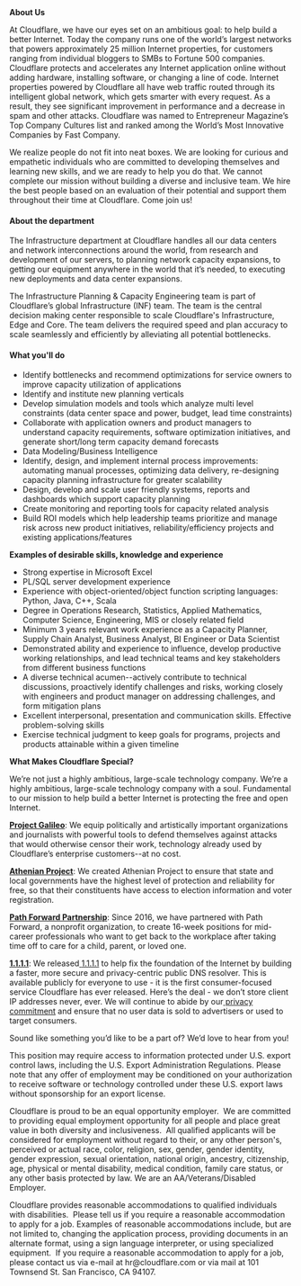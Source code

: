 <div class="content-intro">
	<div><strong>About Us</strong></div>
	<div>
		<p><span style="font-weight: 400;">At Cloudflare, we have our eyes set on an ambitious goal: to help build a better Internet. Today the company runs one of the world’s largest networks that powers approximately 25 million Internet properties, for customers ranging from individual bloggers to SMBs to Fortune 500 companies. Cloudflare protects and accelerates any Internet application online without adding hardware, installing software, or changing a line of code. Internet properties powered by Cloudflare all have web traffic routed through its intelligent global network, which gets smarter with every request. As a result, they see significant improvement in performance and a decrease in spam and other attacks. Cloudflare was named to Entrepreneur Magazine’s Top Company Cultures list and ranked among the World’s Most Innovative Companies by Fast Company.</span><span style="font-weight: 400;">&nbsp;</span></p>
		<p><span style="font-weight: 400;">We realize people do not fit into neat boxes. We are looking for curious and empathetic individuals who are committed to developing themselves and learning new skills, and we are ready to help you do that. We cannot complete our mission without building a diverse and inclusive team. We hire the best people based on an evaluation of their potential and support them throughout their time at Cloudflare. Come join us!&nbsp;</span></p>
	</div>
</div>
<h4>About the department</h4>
<p>The Infrastructure department at Cloudflare handles all our data centers and network interconnections around the world, from research and development of our servers, to planning network capacity expansions, to getting our equipment anywhere in the world that it’s needed, to executing new deployments and data center expansions.</p>
<p>The Infrastructure Planning &amp; Capacity Engineering team is part of Cloudflare’s global Infrastructure (INF) team. The team is the central decision making center responsible to scale Cloudflare's Infrastructure, Edge and Core. The team delivers the required speed and plan accuracy to scale seamlessly and efficiently by alleviating all potential bottlenecks.</p>
<h4>What you'll do</h4>
<ul>
	<li>Identify bottlenecks and recommend optimizations for service owners to improve capacity utilization of applications</li>
	<li>Identify and institute new planning verticals</li>
	<li>Develop simulation models and tools which analyze multi level constraints (data center space and power, budget, lead time constraints)</li>
	<li>Collaborate with application owners and product managers to understand capacity requirements, software optimization initiatives, and generate short/long term capacity demand forecasts</li>
	<li>Data Modeling/Business Intelligence</li>
	<li>Identify, design, and implement internal process improvements: automating manual processes, optimizing data delivery, re-designing capacity planning infrastructure for greater scalability</li>
	<li>Design, develop and scale user friendly systems, reports and dashboards which support capacity planning</li>
	<li>Create monitoring and reporting tools for capacity related analysis</li>
	<li>Build ROI models which help leadership teams prioritize and manage risk across new product initiatives, reliability/efficiency projects and existing applications/features</li>
</ul>
<p><strong>Examples of desirable skills, knowledge and experience</strong></p>
<ul>
	<li>Strong expertise in Microsoft Excel</li>
	<li>PL/SQL server development experience</li>
	<li>Experience with object-oriented/object function scripting languages: Python, Java, C++, Scala</li>
	<li>Degree in Operations Research, Statistics, Applied Mathematics, Computer Science, Engineering, MIS or closely related field</li>
	<li>Minimum 3 years relevant work experience as a Capacity Planner, Supply Chain Analyst, Business Analyst, BI Engineer or Data Scientist</li>
	<li>Demonstrated ability and experience to influence, develop productive working relationships, and lead technical teams and key stakeholders from different business functions</li>
	<li>A diverse technical acumen--actively contribute to technical discussions, proactively identify challenges and risks, working closely with engineers and product manager on addressing challenges, and form mitigation plans</li>
	<li>Excellent interpersonal, presentation and communication skills. Effective problem-solving skills</li>
	<li>Exercise technical judgment to keep goals for programs, projects and products attainable within a given timeline</li>
</ul>
<div class="content-conclusion">
	<p><strong>What Makes Cloudflare Special?</strong></p>
	<p><span style="font-weight: 400;">We’re not just a highly ambitious, large-scale technology company. We’re a highly ambitious, large-scale technology company with a soul. Fundamental to our mission to help build a better Internet is protecting the free and open Internet.</span></p>
	<p><a href="https://blog.cloudflare.com/protecting-free-expression-online/"><strong>Project Galileo</strong></a><span style="font-weight: 400;">: We equip politically and artistically important organizations and journalists with powerful tools to defend themselves against attacks that would otherwise censor their work, technology already used by Cloudflare’s enterprise customers--at no cost.</span></p>
	<p><strong><a href="https://www.cloudflare.com/athenian/">Athenian Project</a></strong><span style="font-weight: 400;">: We created Athenian Project to ensure that state and local governments have the highest level of protection and reliability for free, so that their constituents have access to election information and voter registration.</span></p>
	<p><a href="https://blog.cloudflare.com/tag/path-forward/"><strong>Path Forward Partnership</strong></a><span style="font-weight: 400;">: Since 2016, we have partnered with Path Forward, a nonprofit organization, to create 16-week positions for mid-career professionals who want to get back to the workplace after taking time off to care for a child, parent, or loved one.</span></p>
	<p><a href="https://1.1.1.1/"><strong>1.1.1.1</strong></a><span style="font-weight: 400;">: We released</span><a href="https://1.1.1.1/"> <span style="font-weight: 400;">1.1.1.1</span></a><span style="font-weight: 400;"> to help fix the foundation of the Internet by building a faster, more secure and privacy-centric public DNS resolver. This is available publicly for everyone to use - it is the first consumer-focused service Cloudflare has ever released. Here’s the deal - we don’t store client IP addresses never, ever. We will continue to abide by our</span><a href="https://developers.cloudflare.com/1.1.1.1/privacy/public-dns-resolver"> privacy commitment</a><span style="font-weight: 400;"> and ensure that no user data is sold to advertisers or used to target consumers.</span></p>
	<p><span style="font-weight: 400;">Sound like something you’d like to be a part of? We’d love to hear from you!</span></p>
	<p><span style="font-weight: 400;">This position may require access to information protected under U.S. export control laws, including the U.S. Export Administration Regulations. Please note that any offer of employment may be conditioned on your authorization to receive software or technology controlled under these U.S. export laws without sponsorship for an export license.</span></p>
	<p><span style="font-weight: 400;">Cloudflare is proud to be an equal opportunity employer. &nbsp;We are committed to providing equal employment opportunity for all people and place great value in both diversity and inclusiveness. &nbsp;All qualified applicants will be considered for employment without regard to their, or any other person's, perceived or actual</span> <span style="font-weight: 400;">race, color, religion, sex, gender, gender identity, gender expression, sexual orientation, national origin, ancestry, citizenship, age, physical or mental disability, medical condition, family care status, or any other basis protected by law. </span><span style="font-weight: 400;">We are an AA/Veterans/Disabled Employer.</span></p>
	<p><span style="font-weight: 400;">Cloudflare provides reasonable accommodations to qualified individuals with disabilities. &nbsp;Please tell us if you require a reasonable accommodation to apply for a job. Examples of reasonable accommodations include, but are not limited to, changing the application process, providing documents in an alternate format, using a sign language interpreter, or using specialized equipment. &nbsp;If you require a reasonable accommodation to apply for a job, please contact us via e-mail at </span><span style="font-weight: 400;">hr@cloudflare.com</span><span style="font-weight: 400;"> or via mail at 101 Townsend St. San Francisco, CA 94107.</span></p>
</div>
